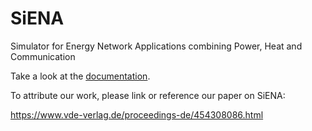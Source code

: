 # SiENA
Simulator for Energy Network Applications combining Power, Heat and Communication

Take a look at the [documentation](https://daniel-brettschneider.github.io/SiENA/).

To attribute our work, please link or reference our paper on SiENA:

https://www.vde-verlag.de/proceedings-de/454308086.html
